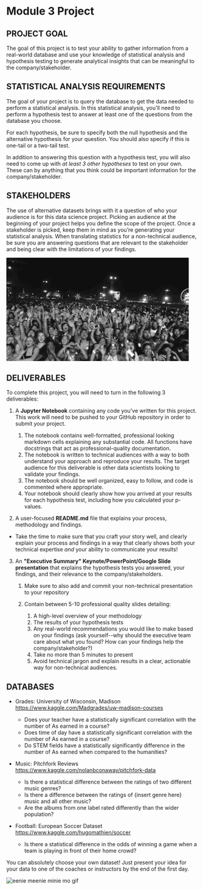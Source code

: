 # Module 3 Project

## PROJECT GOAL

The goal of this project is to test your ability to gather information from a real-world database and use your knowledge of statistical analysis and hypothesis testing to generate analytical insights that can be meaningful to the company/stakeholder.

## STATISTICAL ANALYSIS REQUIREMENTS

The goal of your project is to query the database to get the data needed to perform a statistical analysis. In this statistical analysis, you'll need to perform a hypothesis test to answer at least one of the questions from the database you choose.

For each hypothesis, be sure to specify both the null hypothesis and the alternative hypothesis for your question. You should also specify if this is one-tail or a two-tail test.

In addition to answering this question with a hypothesis test, you will also need to come up with *at least 3 other hypotheses* to test on your own. These can by anything that you think could be important information for the company/stakeholder.

## STAKEHOLDERS

The use of alternative datasets brings with it a question of who your audience is for this data science project. Picking an audience at the beginning of your project helps you define the scope of the project. Once a stakeholder is picked, keep them in mind as you’re generating your statistical analysis. When translating statistics for a non-technical audience, be sure you are answering questions that are relevant to the stakeholder and being clear with the limitations of your findings.

![audience gif](./images/audience.gif)

## DELIVERABLES

To complete this project, you will need to turn in the following 3 deliverables:

1. A **Jupyter Notebook** containing any code you've written for this project. This work will need to be pushed to your GitHub repository in order to submit your project.

     1. The notebook contains well-formatted, professional looking markdown cells explaining any substantial code. All functions have docstrings that act as professional-quality documentation.
     2. The notebook is written to technical audiences with a way to both understand your approach and reproduce your results. The target audience for this deliverable is other data scientists looking to validate your findings.
     3. The notebook should be well organized, easy to follow, and code is commented where appropriate.
     4. Your notebook should clearly show how you arrived at your results for each hypothesis test, including how you calculated your p-values.

2. A user-focused **README.md** file that explains your process, methodology and findings.

  - Take the time to make sure that you craft your story well, and clearly explain your
process and findings in a way that clearly shows both your technical expertise
*and* your ability to communicate your results!

3. An **"Executive Summary" Keynote/PowerPoint/Google Slide presentation** that explains the hypothesis tests you answered, your findings, and their relevance to the company/stakeholders.

     1. Make sure to also add and commit your non-technical presentation to your repository
     2. Contain between 5-10 professional quality slides detailing:
     
          1. A high-level overview of your methodology
          2. The results of your hypothesis tests
          3. Any real-world recommendations you would like to make based on your findings (ask yourself--why should the executive team care about what you found? How can your findings help the company/stakeholder?)
          4. Take no more than 5 minutes to present
          5. Avoid technical jargon and explain results in a clear, actionable way for non-technical audiences.

## DATABASES

- Grades: University of Wisconsin, Madison https://www.kaggle.com/Madgrades/uw-madison-courses

    - Does your teacher have a statistically significant correlation with the number of As earned in a course?
    - Does time of day have a statistically significant correlation with the number of As earned in a course?
    - Do STEM fields have a statistically significantly difference in the number of As earned when compared to the humanities?

- Music: Pitchfork Reviews https://www.kaggle.com/nolanbconaway/pitchfork-data

    - Is there a statistical difference between the ratings of two different music genres?
    - Is there a difference between the ratings of {insert genre here} music and all other music?
    - Are the albums from one label rated differently than the wider population?

- Football: European Soccer Dataset https://www.kaggle.com/hugomathien/soccer
    - Is there a statistical difference in the odds of winning a game when a team is playing in front of their home crowd?
    
You can absolutely choose your own dataset! Just present your idea for your data to one of the coaches or instructors by the end of the first day.

![eenie meenie minie mo gif](choose.gif)